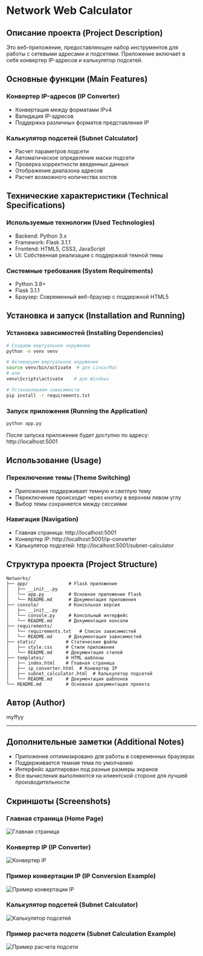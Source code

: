 # Network Web Calculator

## Описание проекта (Project Description)

Это веб-приложение, предоставляющее набор инструментов для работы с сетевыми адресами и подсетями. Приложение включает в себя конвертер IP-адресов и калькулятор подсетей.

## Основные функции (Main Features)

### Конвертер IP-адресов (IP Converter)
- Конвертация между форматами IPv4
- Валидация IP-адресов
- Поддержка различных форматов представления IP

### Калькулятор подсетей (Subnet Calculator)
- Расчет параметров подсети
- Автоматическое определение маски подсети
- Проверка корректности введенных данных
- Отображение диапазона адресов
- Расчет возможного количества хостов

## Технические характеристики (Technical Specifications)

### Используемые технологии (Used Technologies)
- Backend: Python 3.x
- Framework: Flask 3.1.1
- Frontend: HTML5, CSS3, JavaScript
- UI: Собственная реализация с поддержкой темной темы

### Системные требования (System Requirements)
- Python 3.8+
- Flask 3.1.1
- Браузер: Современный веб-браузер с поддержкой HTML5

## Установка и запуск (Installation and Running)

### Установка зависимостей (Installing Dependencies)
```bash
# Создаем виртуальное окружение
python -m venv venv

# Активируем виртуальное окружение
source venv/bin/activate  # для Linux/Mac
# или
venv\Scripts\activate    # для Windows

# Устанавливаем зависимости
pip install -r requirements.txt
```

### Запуск приложения (Running the Application)
```bash
python app.py
```

После запуска приложение будет доступно по адресу: http://localhost:5001

## Использование (Usage)

### Переключение темы (Theme Switching)
- Приложение поддерживает темную и светлую тему
- Переключение происходит через кнопку в верхнем левом углу
- Выбор темы сохраняется между сессиями

### Навигация (Navigation)
- Главная страница: http://localhost:5001
- Конвертер IP: http://localhost:5001/ip-converter
- Калькулятор подсетей: http://localhost:5001/subnet-calculator

## Структура проекта (Project Structure)

```
Networks/
├── app/               # Flask приложение
│   ├── __init__.py
│   └── app.py         # Основное приложение Flask
│   └── README.md      # Документация приложения
├── console/           # Консольная версия
│   ├── __init__.py
│   └── console.py     # Консольный интерфейс
│   └── README.md      # Документация консоли
├── requirements/
│   └── requirements.txt   # Список зависимостей
│   └── README.md      # Документация зависимостей
├── static/           # Статические файлы
│   ├── style.css     # Стили приложения
│   └── README.md     # Документация стилей
├── templates/        # HTML шаблоны
│   ├── index.html    # Главная страница
│   ├── ip_converter.html  # Конвертер IP
│   ├── subnet_calculator.html  # Калькулятор подсетей
│   └── README.md     # Документация шаблонов
└── README.md         # Основная документация проекта
```

## Автор (Author)

myffyy

---

## Дополнительные заметки (Additional Notes)

- Приложение оптимизировано для работы в современных браузерах
- Поддерживается темная тема по умолчанию
- Интерфейс адаптирован под разные размеры экранов
- Все вычисления выполняются на клиентской стороне для лучшей производительности

## Скриншоты (Screenshots)

### Главная страница (Home Page)
![Главная страница](screenshots/homepage.png)

### Конвертер IP (IP Converter)
![Конвертер IP](screenshots/ipconverter.png)

### Пример конвертации IP (IP Conversion Example)
![Пример конвертации IP](screenshots/converterexample.png)

### Калькулятор подсетей (Subnet Calculator)
![Калькулятор подсетей](screenshots/subnetcalculator.png)

### Пример расчета подсети (Subnet Calculation Example)
![Пример расчета подсети](screenshots/subnetexample.png)
